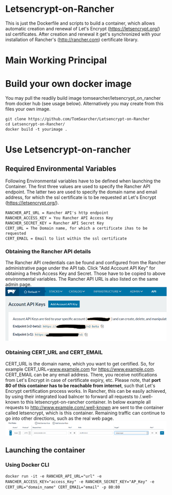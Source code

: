 # Letsencrypt-on-Rancher
This is just the Dockerfile and scripts to build a container, which allows automatic creation and renewal of Let's Encrypt (https://letsencrypt.org/) ssl certificates. After creation and renewal it get's synchronized with your installation of Rancher's (http://rancher.com) certificate library.  

# Main Working Principal


# Build your own docker image 
You may pull the readily build image tomsearcher/letsencrypt_on_rancher from docker hub (see usage below).
Alternatively you may create from this files your own image.

```
git clone https://github.com/TomSearcher/Letsencrypt-on-Rancher
cd Letsencrypt-on-Rancher/
docker build -t yourimage .
```

# Use Letsencrypt-on-rancher

## Required Environmental Variables
Following Environmental variables have to be defined when launching the Container. The first three values are used to specify the Rancher API endpoint. The latter two are used to specify the domain name and email address, for which the ssl certificate is to be requested at Let's Encrypt (https://letsencrypt.org/).

```
RANCHER_API_URL = Rancher API's http endpoint 
RANCHER_ACCESS_KEY = You Rancher API Access Key
RANCHER_SECRET_KEY = Rancher API Secret Key
CERT_URL = The Domain name, for which a certificate ihas to be requested
CERT_EMAIL = Email to list within the ssl certificate
```
### Obtaining the Rancher API details

The Rancher API credentials can be found and configured from the Rancher administrative page under the API tab. Click "Add Account API Key" for obtaining a fresh Access Key and Secret. Those have to be copied to above environmental variables. The Rancher API URL is also listed on the same admin page.
![alt tag](https://raw.githubusercontent.com/TomSearcher/Letsencrypt-on-Rancher/master/rancher_api.PNG)

### Obtaining CERT_URL and CERT_EMAIL

CERT_URL is the domain name, which you want to get certified. So, for example CERT_URL=www.example.com for https://www.example.com. CERT_EMAIL can be any email address. There, you receive notifications from Let's Encrypt in case of certificate expiry, etc. Please note,  that **port 80 of this container has to be reachable from internet**, such that Let's Encrypt certification process works.
In Rancher, this can be easily achieved, by using their integrated load balncer to forward all requests to /.well-known to this letsencrypt-on-rancher container. In below example all requests to http://www.example.com/.well-known are sent to the container called letsencrypt, which is this container. Remaining traffic can continue to go into other directions, such as the real web page.
![alt tag](https://raw.githubusercontent.com/TomSearcher/Letsencrypt-on-Rancher/master/rancher_lb.PNG)

## Launching the container
### Using Docker CLI
```docker run -it -e RANCHER_API_URL="url" -e RANCHER_ACCESS_KEY="access_Key" -e RANCHER_SECRET_KEY="AP_Key" -e CERT_URL="domain_name" CERT_EMAIL="email" -p 80:80```
